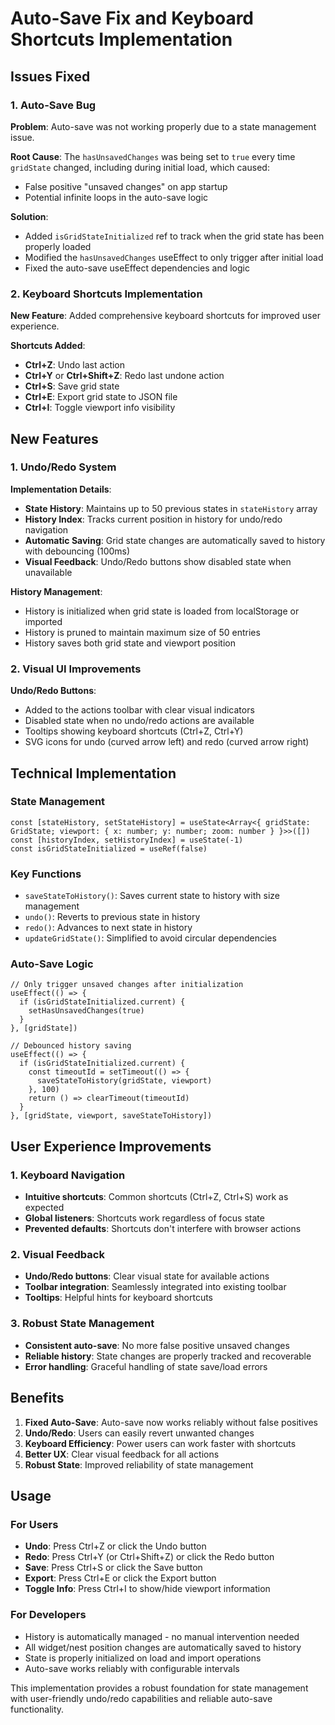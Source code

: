 # Auto-Save Fix and Keyboard Shortcuts Implementation

## Issues Fixed

### 1. Auto-Save Bug
**Problem**: Auto-save was not working properly due to a state management issue.

**Root Cause**: The `hasUnsavedChanges` was being set to `true` every time `gridState` changed, including during initial load, which caused:
- False positive "unsaved changes" on app startup
- Potential infinite loops in the auto-save logic

**Solution**: 
- Added `isGridStateInitialized` ref to track when the grid state has been properly loaded
- Modified the `hasUnsavedChanges` useEffect to only trigger after initial load
- Fixed the auto-save useEffect dependencies and logic

### 2. Keyboard Shortcuts Implementation
**New Feature**: Added comprehensive keyboard shortcuts for improved user experience.

**Shortcuts Added**:
- **Ctrl+Z**: Undo last action
- **Ctrl+Y** or **Ctrl+Shift+Z**: Redo last undone action
- **Ctrl+S**: Save grid state
- **Ctrl+E**: Export grid state to JSON file
- **Ctrl+I**: Toggle viewport info visibility

## New Features

### 1. Undo/Redo System
**Implementation Details**:
- **State History**: Maintains up to 50 previous states in `stateHistory` array
- **History Index**: Tracks current position in history for undo/redo navigation
- **Automatic Saving**: Grid state changes are automatically saved to history with debouncing (100ms)
- **Visual Feedback**: Undo/Redo buttons show disabled state when unavailable

**History Management**:
- History is initialized when grid state is loaded from localStorage or imported
- History is pruned to maintain maximum size of 50 entries
- History saves both grid state and viewport position

### 2. Visual UI Improvements
**Undo/Redo Buttons**:
- Added to the actions toolbar with clear visual indicators
- Disabled state when no undo/redo actions are available
- Tooltips showing keyboard shortcuts (Ctrl+Z, Ctrl+Y)
- SVG icons for undo (curved arrow left) and redo (curved arrow right)

## Technical Implementation

### State Management
```tsx
const [stateHistory, setStateHistory] = useState<Array<{ gridState: GridState; viewport: { x: number; y: number; zoom: number } }>>([])
const [historyIndex, setHistoryIndex] = useState(-1)
const isGridStateInitialized = useRef(false)
```

### Key Functions
- `saveStateToHistory()`: Saves current state to history with size management
- `undo()`: Reverts to previous state in history
- `redo()`: Advances to next state in history
- `updateGridState()`: Simplified to avoid circular dependencies

### Auto-Save Logic
```tsx
// Only trigger unsaved changes after initialization
useEffect(() => {
  if (isGridStateInitialized.current) {
    setHasUnsavedChanges(true)
  }
}, [gridState])

// Debounced history saving
useEffect(() => {
  if (isGridStateInitialized.current) {
    const timeoutId = setTimeout(() => {
      saveStateToHistory(gridState, viewport)
    }, 100)
    return () => clearTimeout(timeoutId)
  }
}, [gridState, viewport, saveStateToHistory])
```

## User Experience Improvements

### 1. Keyboard Navigation
- **Intuitive shortcuts**: Common shortcuts (Ctrl+Z, Ctrl+S) work as expected
- **Global listeners**: Shortcuts work regardless of focus state
- **Prevented defaults**: Shortcuts don't interfere with browser actions

### 2. Visual Feedback
- **Undo/Redo buttons**: Clear visual state for available actions
- **Toolbar integration**: Seamlessly integrated into existing toolbar
- **Tooltips**: Helpful hints for keyboard shortcuts

### 3. Robust State Management
- **Consistent auto-save**: No more false positive unsaved changes
- **Reliable history**: State changes are properly tracked and recoverable
- **Error handling**: Graceful handling of state save/load errors

## Benefits

1. **Fixed Auto-Save**: Auto-save now works reliably without false positives
2. **Undo/Redo**: Users can easily revert unwanted changes
3. **Keyboard Efficiency**: Power users can work faster with shortcuts
4. **Better UX**: Clear visual feedback for all actions
5. **Robust State**: Improved reliability of state management

## Usage

### For Users
- **Undo**: Press Ctrl+Z or click the Undo button
- **Redo**: Press Ctrl+Y (or Ctrl+Shift+Z) or click the Redo button
- **Save**: Press Ctrl+S or click the Save button
- **Export**: Press Ctrl+E or click the Export button
- **Toggle Info**: Press Ctrl+I to show/hide viewport information

### For Developers
- History is automatically managed - no manual intervention needed
- All widget/nest position changes are automatically saved to history
- State is properly initialized on load and import operations
- Auto-save works reliably with configurable intervals

This implementation provides a robust foundation for state management with user-friendly undo/redo capabilities and reliable auto-save functionality.
